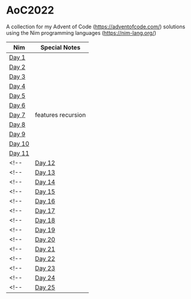# AoC2022

A collection for my Advent of Code (https://adventofcode.com/) solutions using the Nim programming languages (https://nim-lang.org/)

| Nim | Special Notes |
| --- | ------------- |
| [Day 1](https://github.com/genius487/AoC2022/blob/main/n22d01.nim) |
| [Day 2](https://github.com/genius487/AoC2022/blob/main/n22d02.nim) |
| [Day 3](https://github.com/genius487/AoC2022/blob/main/n22d03.nim) |
| [Day 4](https://github.com/genius487/AoC2022/blob/main/n22d04.nim) |
| [Day 5](https://github.com/genius487/AoC2022/blob/main/n22d05.nim) |
| [Day 6](https://github.com/genius487/AoC2022/blob/main/n22d06.nim) |
| [Day 7](https://github.com/genius487/AoC2022/blob/main/n22d07.nim) | features recursion |
| [Day 8](https://github.com/genius487/AoC2022/blob/main/n22d08.nim) |
| [Day 9](https://github.com/genius487/AoC2022/blob/main/n22d09.nim) |
| [Day 10](https://github.com/genius487/AoC2022/blob/main/n22d10.nim) |
| [Day 11](https://github.com/genius487/AoC2022/blob/main/n22d11.nim) |
<!--| [Day 12](https://github.com/genius487/AoC2022/blob/main/n22d12.nim) |-->
<!--| [Day 13](https://github.com/genius487/AoC2022/blob/main/n22d13.nim) |-->
<!--| [Day 14](https://github.com/genius487/AoC2022/blob/main/n22d14.nim) |-->
<!--| [Day 15](https://github.com/genius487/AoC2022/blob/main/n22d15.nim) |-->
<!--| [Day 16](https://github.com/genius487/AoC2022/blob/main/n22d16.nim) |-->
<!--| [Day 17](https://github.com/genius487/AoC2022/blob/main/n22d17.nim) |-->
<!--| [Day 18](https://github.com/genius487/AoC2022/blob/main/n22d18.nim) |-->
<!--| [Day 19](https://github.com/genius487/AoC2022/blob/main/n22d19.nim) |-->
<!--| [Day 20](https://github.com/genius487/AoC2022/blob/main/n22d20.nim) |-->
<!--| [Day 21](https://github.com/genius487/AoC2022/blob/main/n22d21.nim) |-->
<!--| [Day 22](https://github.com/genius487/AoC2022/blob/main/n22d22.nim) |-->
<!--| [Day 23](https://github.com/genius487/AoC2022/blob/main/n22d23.nim) |-->
<!--| [Day 24](https://github.com/genius487/AoC2022/blob/main/n22d24.nim) |-->
<!--| [Day 25](https://github.com/genius487/AoC2022/blob/main/n22d25.nim) |-->
